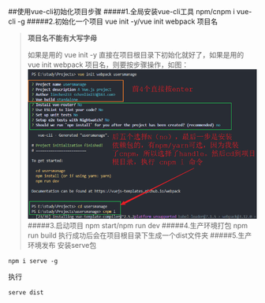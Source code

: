 ##使用vue-cli初始化项目步骤
#####1.全局安装vue-cli工具
    npm/cnpm i vue-cli -g
#####2.初始化一个项目
    vue init -y/vue init webpack 项目名
> **项目名不能有大写字母**
> 
> 如果是用的 vue init -y 直接在项目根目录下初始化就好了，如果是用的 vue init webpack 项目名，则要按步骤操作，如图：
![](https://raw.githubusercontent.com/limchen233/images/master/webpack4_images/15.png)
#####3.启动项目
    npm start/npm run dev
#####4.生产环境打包
    npm run build
执行成功后会在项目根目录下生成一个dist文件夹
#####5.生产环境发布
安装serve包

    npm i serve -g

执行

    serve dist
